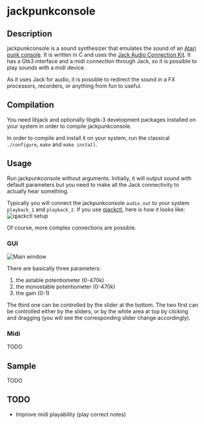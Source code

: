 # jackpunkconsole

## Description

jackpunkconsole is a sound synthesizer that emulates the sound of an
[Atari punk console](http://en.wikipedia.org/wiki/Atari_Punk_Console).
It is written in C and uses the
[Jack Audio Connection Kit](http://jackaudio.org/). It has a Gtk3
interface and a midi connection through Jack, so it is possible to play
sounds with a midi device.

As it uses Jack for audio, it is possible to redirect the sound in a
FX processors, recorders, or anything from fun to useful.

## Compilation

You need libjack and optionally libgtk-3 development packages installed
on your system in order to compile jackpunkconsole.

In order to compile and install it on your system, run the 
classical `./configure`, `make` and `make install`.

## Usage

Run jackpunkconsole without arguments. Initially, it will output sound
with default parameters but you need to make all the Jack connectivity
to actually hear something.

Typically you will connect the jackpunkconsole `audio_out` to your system
`playback_1` and `playback_2`. If you use
[qjackctl](http://qjackctl.sourceforge.net/), here is how it looks like:
![qjackctl setup](http://witryk.be/jpc-screen02.png "qjackctl setup")

Of course, more complex connections are possible.

### GUI

![Main window](http://witryk.be/jpc-screen01.png "Main window")

There are basically three parameters:

1. the astable potentiometer (0-470k)
2. the monostable potentiometer (0-470k)
3. the gain (0-1)

The third one can be controlled by the slider at the bottom. The two
first can be controlled either by the sliders, or by the white area at
top by clicking and dragging (you will see the corresponding slider
change accordingly).

### Midi

TODO

## Sample

TODO

## TODO

 + Improve midi playability (play correct notes)
